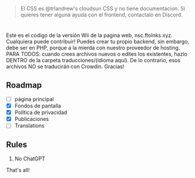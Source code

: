 > El CSS es @trlandrew's cloudsun CSS y no tiene documentacion. Si quieres tener alguna ayuda con el frontend, contactalo en Discord.

#

Este es el codigo de la versión Wii de la pagina web, nsc.ftolnks.xyz. Cualquiera puede contribuir!
Puedes crear tu propio backend, sin embargo, debe ser en PHP, porque a la mierda con nuestro proveedor de hosting.
PARA TODOS: cuando crees archivos nuevos o edites los existentes, hazlo DENTRO de la carpeta traducciones/(idioma aquí). De lo contrario, esos archivos NO se traducirán con Crowdin. Gracias!

## Roadmap

- [ ] página principal
- [x] Fondos de pantalla
- [x] Política de privacidad
- [x] Publicaciones
- [ ] Translations

## Rules

1. No ChatGPT

That's all!
